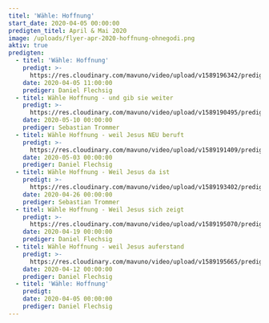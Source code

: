 ```yaml
---
titel: 'Wähle: Hoffnung'
start_date: 2020-04-05 00:00:00
predigten_titel: April & Mai 2020
image: /uploads/flyer-apr-2020-hoffnung-ohnegodi.png
aktiv: true
predigten:
  - titel: 'Wähle: Hoffnung'
    predigt: >-
      https://res.cloudinary.com/mavuno/video/upload/v1589196342/predigten/W%C3%A4hle%20Hoffnung/2020-04-05_GoDi_Mavuno_Berlin_-_W%C3%A4hle_Hoffnung.mp3
    date: 2020-04-05 11:00:00
    prediger: Daniel Flechsig
  - titel: Wähle Hoffnung - und gib sie weiter
    predigt: >-
      https://res.cloudinary.com/mavuno/video/upload/v1589190495/predigten/W%C3%A4hle%20Hoffnung/2020-05-10_GoDi_Mavuno_Berlin_-_W%C3%A4hle_Hoffnung_-_und_gib_sie_weiter.mp3
    date: 2020-05-10 00:00:00
    prediger: Sebastian Trommer
  - titel: Wähle Hoffnung - weil Jesus NEU beruft
    predigt: >-
      https://res.cloudinary.com/mavuno/video/upload/v1589191409/predigten/W%C3%A4hle%20Hoffnung/2020-05-03_GoDi_Mavuno_Berlin_-_W%C3%A4hle_Hoffnung_6_-_Weil_Jesus_neu_beruft.mp3
    date: 2020-05-03 00:00:00
    prediger: Daniel Flechsig
  - titel: Wähle Hoffnung - Weil Jesus da ist
    predigt: >-
      https://res.cloudinary.com/mavuno/video/upload/v1589193402/predigten/W%C3%A4hle%20Hoffnung/2020-04-26_GoDi_Mavuno_Berlin_-_W%C3%A4hle_Hoffnung_4_-_Weil_Jesus_da_ist.mp3
    date: 2020-04-26 00:00:00
    prediger: Sebastian Trommer
  - titel: Wähle Hoffnung - Weil Jesus sich zeigt
    predigt: >-
      https://res.cloudinary.com/mavuno/video/upload/v1589195070/predigten/W%C3%A4hle%20Hoffnung/2020-04-19_GoDi_Mavuno_Berlin_-_W%C3%A4hle_Hoffnung_3_-_Weil_Jesus_sich_zeigt.mp3
    date: 2020-04-19 00:00:00
    prediger: Daniel Flechsig
  - titel: Wähle Hoffnung - weil Jesus auferstand
    predigt: >-
      https://res.cloudinary.com/mavuno/video/upload/v1589195665/predigten/W%C3%A4hle%20Hoffnung/2020-04-12_GoDi_Mavuno_Berlin_-_W%C3%A4hle_Hoffnung_2_-_Weil_Jesus_auferstand_Ostersonntag.mp3
    date: 2020-04-12 00:00:00
    prediger: Daniel Flechsig
  - titel: 'Wähle: Hoffnung'
    predigt:
    date: 2020-04-05 00:00:00
    prediger: Daniel Flechsig
---
```


